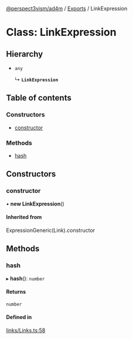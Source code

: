 [@perspect3vism/ad4m](../README.md) / [Exports](../modules.md) / LinkExpression

# Class: LinkExpression

## Hierarchy

- `any`

  ↳ **`LinkExpression`**

## Table of contents

### Constructors

- [constructor](LinkExpression.md#constructor)

### Methods

- [hash](LinkExpression.md#hash)

## Constructors

### constructor

• **new LinkExpression**()

#### Inherited from

ExpressionGeneric(Link).constructor

## Methods

### hash

▸ **hash**(): `number`

#### Returns

`number`

#### Defined in

[links/Links.ts:58](https://github.com/perspect3vism/ad4m/blob/0f993b76/core/src/links/Links.ts#L58)
